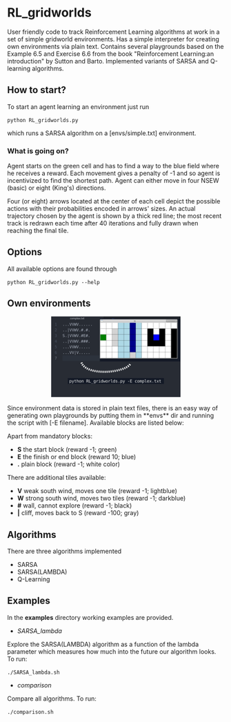 # RL_gridworlds
User friendly code to track Reinforcement Learning algorithms at work in a set of simple gridworld environments. Has a simple interpreter for creating own environments via plain text. Contains several playgrounds based on the Example 6.5 and Exercise 6.6 from the book "Reinforcement Learning:an introduction" by Sutton and Barto. Implemented variants of SARSA and Q-learning algorithms.

## How to start?
To start an agent learning an environment just run
```
python RL_gridworlds.py
```
which runs a SARSA algorithm on a [envs/simple.txt] environment.

### What is going on?
Agent starts on the green cell and has to find a way to the blue field where he receives a reward. Each movement gives a penalty of -1 and so agent is incentivized to find the shortest path. Agent can either move in four NSEW (basic) or eight (King's) directions. 

Four (or eight) arrows located at the center of each cell depict the possible actions with their probabilities encoded in arrows' sizes. An actual trajectory chosen by the agent is shown by a thick red line; the most recent track is redrawn each time after 40 iterations and fully drawn when reaching the final tile.

## Options
All available options are found through
```
python RL_gridworlds.py --help
```

## Own environments
<p align="center">
<img src="imgs/env-img.png" alt="drawing" width="300"/>
</p>
Since environment data is stored in plain text files, there is an easy way of generating own playgrounds by putting them in **envs** dir and running the script with [-E filename]. Available blocks are listed below:

Apart from mandatory blocks:
- **S** the start block (reward -1; green)
- **E** the finish or end block (reward 10; blue)
- **.** plain block (reward -1; white color)

There are additional tiles available:
- **V** weak south wind, moves one tile (reward -1; lightblue)
- **W** strong south wind, moves two tiles (reward -1; darkblue)
- **#** wall, cannot explore (reward -1; black)
- **|** cliff, moves back to S (reward -100; gray)

## Algorithms

There are three algorithms implemented
* SARSA
* SARSA(LAMBDA)
* Q-Learning

## Examples
In the **examples** directory working examples are provided.

- *SARSA_lambda*

Explore the SARSA(LAMBDA) algorithm as a function of the lambda parameter which measures how much into the future our algorithm looks. To run:
```
./SARSA_lambda.sh
```

- *comparison*

Compare all algorithms. To run:
```
./comparison.sh
```
